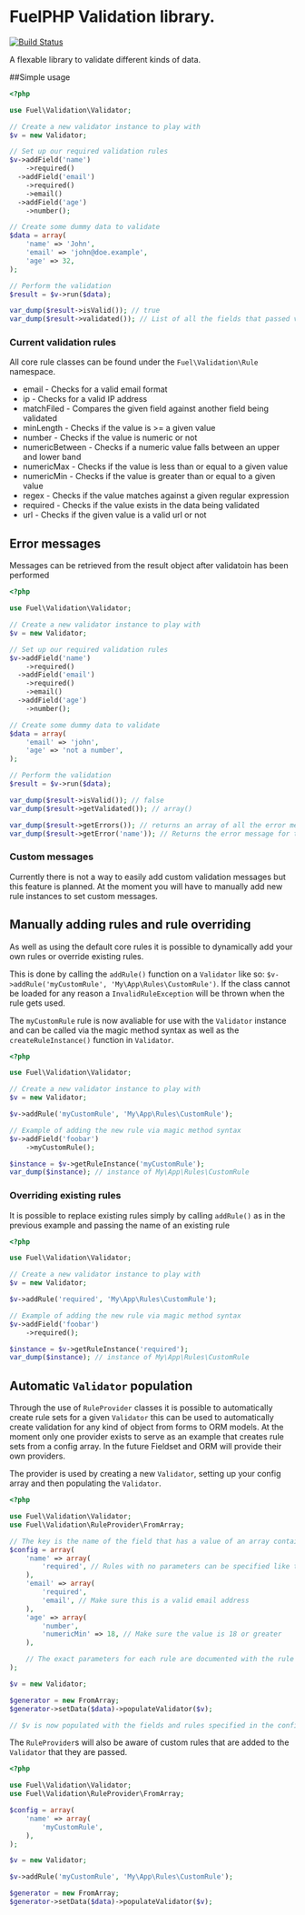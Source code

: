 # FuelPHP Validation library.

[![Build Status](https://travis-ci.org/fuelphp/validation.png?branch=master)](https://travis-ci.org/fuelphp/validation)

A flexable library to validate different kinds of data.

##Simple usage

```php
<?php

use Fuel\Validation\Validator;

// Create a new validator instance to play with
$v = new Validator;

// Set up our required validation rules
$v->addField('name')
    ->required()
  ->addField('email')
    ->required()
    ->email()
  ->addField('age')
    ->number();

// Create some dummy data to validate
$data = array(
    'name' => 'John',
    'email' => 'john@doe.example',
    'age' => 32,
);

// Perform the validation
$result = $v->run($data);

var_dump($result->isValid()); // true
var_dump($result->validated()); // List of all the fields that passed validation

```

### Current validation rules

All core rule classes can be found under the `Fuel\Validation\Rule` namespace.

 - email - Checks for a valid email format
 - ip -  Checks for a valid IP address
 - matchFiled - Compares the given field against another field being validated
 - minLength - Checks if the value is >= a given value
 - number - Checks if the value is numeric or not
 - numericBetween - Checks if a numeric value falls between an upper and lower band
 - numericMax - Checks if the value is less than or equal to a given value
 - numericMin - Checks if the value is greater than or equal to a given value
 - regex - Checks if the value matches against a given regular expression
 - required - Checks if the value exists in the data being validated
 - url - Checks if the given value is a valid url or not

## Error messages

Messages can be retrieved from the result object after validatoin has been performed

```php
<?php

use Fuel\Validation\Validator;

// Create a new validator instance to play with
$v = new Validator;

// Set up our required validation rules
$v->addField('name')
    ->required()
  ->addField('email')
    ->required()
    ->email()
  ->addField('age')
    ->number();

// Create some dummy data to validate
$data = array(
    'email' => 'john',
    'age' => 'not a number',
);

// Perform the validation
$result = $v->run($data);

var_dump($result->isValid()); // false
var_dump($result->getValidated()); // array()

var_dump($result->getErrors()); // returns an array of all the error messages encountered
var_dump($result->getError('name')); // Returns the error message for the 'name' field
```

### Custom messages
Currently there is not a way to easily add custom validation messages but this feature is planned. At the moment you will have to manually add new rule instances to set custom messages.

## Manually adding rules and rule overriding
As well as using the default core rules it is possible to dynamically add your own rules or override existing rules.

This is done by calling the `addRule()` function on a `Validator` like so: `$v->addRule('myCustomRule', 'My\App\Rules\CustomRule')`.
If the class cannot be loaded for any reason a `InvalidRuleException` will be thrown when the rule gets used.

The `myCustomRule` rule is now avaliable for use with the `Validator` instance and can be called via the magic method syntax as well as the `createRuleInstance()` function in `Validator`.

```php
<?php

use Fuel\Validation\Validator;

// Create a new validator instance to play with
$v = new Validator;

$v->addRule('myCustomRule', 'My\App\Rules\CustomRule');

// Example of adding the new rule via magic method syntax
$v->addField('foobar')
    ->myCustomRule();

$instance = $v->getRuleInstance('myCustomRule');
var_dump($instance); // instance of My\App\Rules\CustomRule
```

### Overriding existing rules
It is possible to replace existing rules simply by calling `addRule()` as in the previous example and passing the name of an existing rule

```php
<?php

use Fuel\Validation\Validator;

// Create a new validator instance to play with
$v = new Validator;

$v->addRule('required', 'My\App\Rules\CustomRule');

// Example of adding the new rule via magic method syntax
$v->addField('foobar')
    ->required();

$instance = $v->getRuleInstance('required');
var_dump($instance); // instance of My\App\Rules\CustomRule
```

## Automatic `Validator` population
Through the use of `RuleProvider` classes it is possible to automatically create rule sets for a given `Validator` this can be used to automatically create validation for any kind of object from forms to ORM models.
At the moment only one provider exists to serve as an example that creates rule sets from a config array. In the future Fieldset and ORM will provide their own providers.

The provider is used by creating a new `Validator`, setting up your config array and then populating the `Validator`.

```php
<?php

use Fuel\Validation\Validator;
use Fuel\Validation\RuleProvider\FromArray;

// The key is the name of the field that has a value of an array containing the rules
$config = array(
    'name' => array(
        'required', // Rules with no parameters can be specified like this
    ),
    'email' => array(
        'required',
        'email', // Make sure this is a valid email address
    ),
    'age' => array(
        'number',
        'numericMin' => 18, // Make sure the value is 18 or greater
    ),

    // The exact parameters for each rule are documented with the rule itself and can differ between rules.
);

$v = new Validator;

$generator = new FromArray;
$generator->setData($data)->populateValidator($v);

// $v is now populated with the fields and rules specified in the config array.
```

The `RuleProvider`s will also be aware of custom rules that are added to the `Validator` that they are passed.

```php
<?php

use Fuel\Validation\Validator;
use Fuel\Validation\RuleProvider\FromArray;

$config = array(
    'name' => array(
        'myCustomRule',
    ),
);

$v = new Validator;

$v->addRule('myCustomRule', 'My\App\Rules\CustomRule');

$generator = new FromArray;
$generator->setData($data)->populateValidator($v);

```
